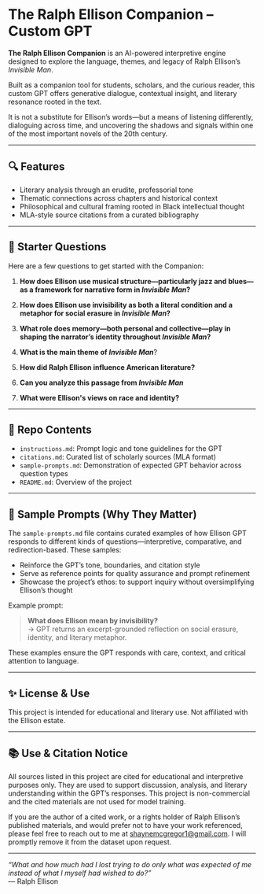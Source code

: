 # The Ralph Ellison Companion – Custom GPT

**The Ralph Ellison Companion** is an AI-powered interpretive engine designed to explore the language, themes, and legacy of Ralph Ellison’s *Invisible Man*.

Built as a companion tool for students, scholars, and the curious reader, this custom GPT offers generative dialogue, contextual insight, and literary resonance rooted in the text.

It is not a substitute for Ellison’s words—but a means of listening differently, dialoguing across time, and uncovering the shadows and signals within one of the most important novels of the 20th century.

---

## 🔍 Features

- Literary analysis through an erudite, professorial tone  
- Thematic connections across chapters and historical context  
- Philosophical and cultural framing rooted in Black intellectual thought  
- MLA-style source citations from a curated bibliography  

---

## 🧠 Starter Questions

Here are a few questions to get started with the Companion:

1. **How does Ellison use musical structure—particularly jazz and blues—as a framework for narrative form in *Invisible Man*?**  

2. **How does Ellison use invisibility as both a literal condition and a metaphor for social erasure in *Invisible Man*?**

3. **What role does memory—both personal and collective—play in shaping the narrator’s identity throughout *Invisible Man*?**

4. **What is the main theme of *Invisible Man***?

5. **How did Ralph Ellison influence American literature?**

6. **Can you analyze this passage from *Invisible Man***

7. **What were Ellison's views on race and identity?**

---

## 📁 Repo Contents

- `instructions.md`: Prompt logic and tone guidelines for the GPT  
- `citations.md`: Curated list of scholarly sources (MLA format)  
- `sample-prompts.md`: Demonstration of expected GPT behavior across question types  
- `README.md`: Overview of the project  


---

## 🧪 Sample Prompts (Why They Matter)

The `sample-prompts.md` file contains curated examples of how Ellison GPT responds to different kinds of questions—interpretive, comparative, and redirection-based. These samples:

- Reinforce the GPT’s tone, boundaries, and citation style  
- Serve as reference points for quality assurance and prompt refinement  
- Showcase the project’s ethos: to support inquiry without oversimplifying Ellison’s thought  

Example prompt:
> **What does Ellison mean by invisibility?**  
> → GPT returns an excerpt-grounded reflection on social erasure, identity, and literary metaphor.

These examples ensure the GPT responds with care, context, and critical attention to language.


---
## ✨ License & Use

This project is intended for educational and literary use. Not affiliated with the Ellison estate.

---

## 📚 Use & Citation Notice

All sources listed in this project are cited for educational and interpretive purposes only. They are used to support discussion, analysis, and literary understanding within the GPT’s responses. This project is non-commercial and the cited materials are not used for model training.

If you are the author of a cited work, or a rights holder of Ralph Ellison’s published materials, and would prefer not to have your work referenced, please feel free to reach out to me at [shaynemcgregor1@gmail.com](mailto:shaynemcgregor1@gmail.com). I will promptly remove it from the dataset upon request.

---

*“What and how much had I lost trying to do only what was expected of me instead of what I myself had wished to do?”*  
— Ralph Ellison
